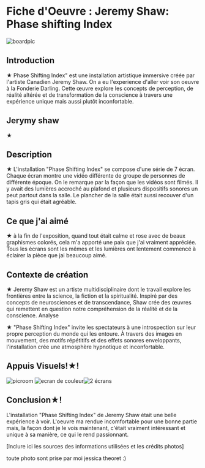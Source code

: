 

# Fiche d'Oeuvre : Jeremy Shaw: Phase shifting Index
![boardpic](https://github.com/aethsmq/H24_V11_inspirations_theoret/assets/142919220/f134d75d-ea40-417b-8a24-9bb4d4e8d056)

## Introduction

★ Phase Shifting Index" est une installation artistique immersive créée par l'artiste Canadien Jeremy Shaw. On a eu l'experience d'aller voir son oeuvre à la Fonderie Darling. Cette œuvre explore les concepts de perception, de réalité altérée et de transformation de la conscience à travers une expérience unique mais aussi plutôt inconfortable.

## **Jerymy shaw**

★ 



## Description

★ L'installation "Phase Shifting Index" se compose d'une série de 7 écran. Chaque écran montre une vidéo différente de groupe de personnes de différente époque. On le remarque par la façon que les vidéos sont filmés. Il y avait des lumières accroché au plafond et plusieurs dispositifs sonores un peut partout dans la salle. Le plancher de la salle était aussi recouver d'un tapis gris qui était agréable.

## **Ce que j'ai aimé**

★ à la fin de l'exposition, quand tout était calme et rose avec de beaux graphismes colorés, cela m'a apporté une paix que j'ai vraiment appréciée. Tous les écrans sont les mêmes et les lumières ont lentement commencé à éclairer la pièce que jai beaucoup aimé.


## Contexte de création

★ Jeremy Shaw est un artiste multidisciplinaire dont le travail explore les frontières entre la science, la fiction et la spiritualité. Inspiré par des concepts de neurosciences et de transcendance, Shaw crée des œuvres qui remettent en question notre compréhension de la réalité et de la conscience.
Analyse

★ "Phase Shifting Index" invite les spectateurs à une introspection sur leur propre perception du monde qui les entoure. À travers des images en mouvement, des motifs répétitifs et des effets sonores enveloppants, l'installation crée une atmosphère hypnotique et inconfortable.

## Appuis Visuels!★!
![picroom](https://github.com/aethsmq/H24_V11_inspirations_theoret/assets/142919220/c3e1005b-78c9-484a-8442-7c4bf72c8418)
![ecran de couleur](https://github.com/aethsmq/H24_V11_inspirations_theoret/assets/142919220/5e82c068-5479-4fda-9391-acbac5609721)![2 écrans](https://github.com/aethsmq/H24_V11_inspirations_theoret/assets/142919220/c8ba874d-ea16-43d3-8989-5c5748ca77d8)



## **Conclusion**★!

L'installation "Phase Shifting Index" de Jeremy Shaw était une belle expérience à voir. L'oeuvre ma rendue incomfortable pour une bonne partie mais, la façon dont je le vois maintenant, c'était vraiment intéressant et unique à sa manière, ce qui le rend passionnant.

[Inclure ici les sources des informations utilisées et les crédits photos]

toute photo sont prise par moi jessica theoret :)

